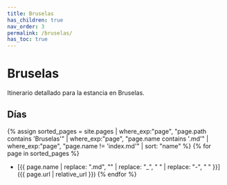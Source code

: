 ```yaml
---
title: Bruselas
has_children: true
nav_order: 3
permalink: /bruselas/
has_toc: true
---
```


# Bruselas

Itinerario detallado para la estancia en Bruselas.

## Días

{% assign sorted_pages = site.pages | where_exp:"page", "page.path contains 'Bruselas'" | where_exp:"page", "page.name contains '.md'" | where_exp:"page", "page.name != 'index.md'" | sort: "name" %}
{% for page in sorted_pages %}
* [{{ page.name | replace: ".md", "" | replace: "_", " " | replace: "-", " " }}]({{ page.url | relative_url }})
{% endfor %}

